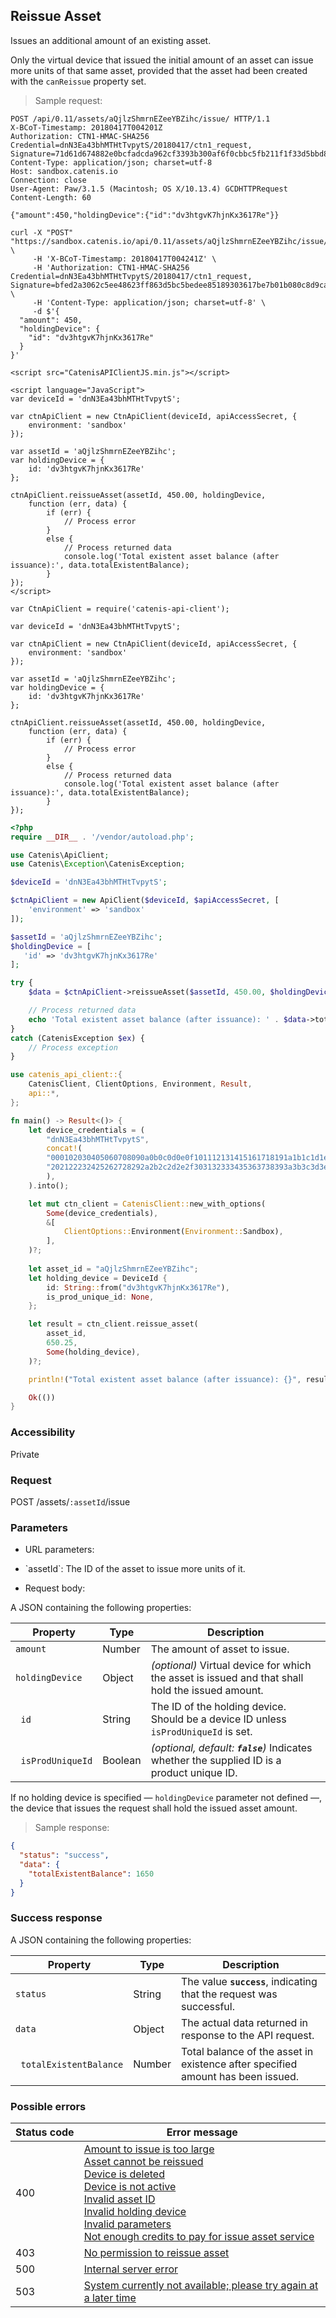 ## Reissue Asset

Issues an additional amount of an existing asset.

<aside class="notice">
Only the virtual device that issued the initial amount of an asset can issue more units of that same asset, provided that
the asset had been created with the <code>canReissue</code> property set.
</aside>

> Sample request:

```http--raw
POST /api/0.11/assets/aQjlzShmrnEZeeYBZihc/issue/ HTTP/1.1
X-BCoT-Timestamp: 20180417T004201Z
Authorization: CTN1-HMAC-SHA256 Credential=dnN3Ea43bhMTHtTvpytS/20180417/ctn1_request, Signature=71d61d674882e0bcfadcda962cf3393b300af6f0cbbc5fb211f1f33d5bbd8b3a
Content-Type: application/json; charset=utf-8
Host: sandbox.catenis.io
Connection: close
User-Agent: Paw/3.1.5 (Macintosh; OS X/10.13.4) GCDHTTPRequest
Content-Length: 60

{"amount":450,"holdingDevice":{"id":"dv3htgvK7hjnKx3617Re"}}
```

```shell
curl -X "POST" "https://sandbox.catenis.io/api/0.11/assets/aQjlzShmrnEZeeYBZihc/issue/" \
     -H 'X-BCoT-Timestamp: 20180417T004241Z' \
     -H 'Authorization: CTN1-HMAC-SHA256 Credential=dnN3Ea43bhMTHtTvpytS/20180417/ctn1_request, Signature=bfed2a3062c5ee48623ff863d5bc5bedee85189303617be7b01b080c8d9ca950' \
     -H 'Content-Type: application/json; charset=utf-8' \
     -d $'{
  "amount": 450,
  "holdingDevice": {
    "id": "dv3htgvK7hjnKx3617Re"
  }
}'
```

```html--javascript
<script src="CatenisAPIClientJS.min.js"></script>

<script language="JavaScript">
var deviceId = 'dnN3Ea43bhMTHtTvpytS';

var ctnApiClient = new CtnApiClient(deviceId, apiAccessSecret, {
    environment: 'sandbox'
});

var assetId = 'aQjlzShmrnEZeeYBZihc';
var holdingDevice = {
    id: 'dv3htgvK7hjnKx3617Re'
};

ctnApiClient.reissueAsset(assetId, 450.00, holdingDevice,
    function (err, data) {
        if (err) {
            // Process error
        }
        else {
            // Process returned data
            console.log('Total existent asset balance (after issuance):', data.totalExistentBalance);
        }
});
</script>
```

```javascript--node
var CtnApiClient = require('catenis-api-client');

var deviceId = 'dnN3Ea43bhMTHtTvpytS';

var ctnApiClient = new CtnApiClient(deviceId, apiAccessSecret, {
    environment: 'sandbox'
});

var assetId = 'aQjlzShmrnEZeeYBZihc';
var holdingDevice = {
    id: 'dv3htgvK7hjnKx3617Re'
};

ctnApiClient.reissueAsset(assetId, 450.00, holdingDevice,
    function (err, data) {
        if (err) {
            // Process error
        }
        else {
            // Process returned data
            console.log('Total existent asset balance (after issuance):', data.totalExistentBalance);
        }
});
```

```php
<?php
require __DIR__ . '/vendor/autoload.php';

use Catenis\ApiClient;
use Catenis\Exception\CatenisException;

$deviceId = 'dnN3Ea43bhMTHtTvpytS';

$ctnApiClient = new ApiClient($deviceId, $apiAccessSecret, [
    'environment' => 'sandbox'
]);

$assetId = 'aQjlzShmrnEZeeYBZihc';
$holdingDevice = [
   'id' => 'dv3htgvK7hjnKx3617Re'
];

try {
    $data = $ctnApiClient->reissueAsset($assetId, 450.00, $holdingDevice);

    // Process returned data
    echo 'Total existent asset balance (after issuance): ' . $data->totalExistentBalance . PHP_EOL;
}
catch (CatenisException $ex) {
    // Process exception
}
```

```rust
use catenis_api_client::{
    CatenisClient, ClientOptions, Environment, Result,
    api::*,
};

fn main() -> Result<()> {
    let device_credentials = (
        "dnN3Ea43bhMTHtTvpytS",
        concat!(
        "000102030405060708090a0b0c0d0e0f101112131415161718191a1b1c1d1e1f",
        "202122232425262728292a2b2c2d2e2f303132333435363738393a3b3c3d3e3f",
        ),
    ).into();

    let mut ctn_client = CatenisClient::new_with_options(
        Some(device_credentials),
        &[
            ClientOptions::Environment(Environment::Sandbox),
        ],
    )?;
    
    let asset_id = "aQjlzShmrnEZeeYBZihc";
    let holding_device = DeviceId {
        id: String::from("dv3htgvK7hjnKx3617Re"),
        is_prod_unique_id: None,
    };

    let result = ctn_client.reissue_asset(
        asset_id,
        650.25,
        Some(holding_device),
    )?;

    println!("Total existent asset balance (after issuance): {}", result.total_existent_balance);

    Ok(())
}
```

### Accessibility

Private

### Request

POST /assets/`:assetId`/issue

### Parameters

<!-- Note: we are not using the native markdown list feature for the second level items because the generated
        HTML has no space to the following first level item -->
- URL parameters:
<ul class="parameterList">
  <li>`assetId`: The ID of the asset to issue more units of it.</li>
</ul>

* Request body:

A JSON containing the following properties:

| Property | Type | Description |
| -------- | ---- | ----------- |
| `amount` | Number | The amount of asset to issue. |
| `holdingDevice` | Object | *(optional)* Virtual device for which the asset is issued and that shall hold the issued amount. |
| &nbsp;&nbsp;`id` | String | The ID of the holding device. Should be a device ID unless `isProdUniqueId` is set. |
| &nbsp;&nbsp;`isProdUniqueId` | Boolean | *(optional, default: __`false`__)* Indicates whether the supplied ID is a product unique ID. |

<aside class="notice">
If no holding device is specified — <code>holdingDevice</code> parameter not defined —, the device that issues the request
shall hold the issued asset amount.
</aside>

> Sample response:

```json
{
  "status": "success",
  "data": {
    "totalExistentBalance": 1650
  }
}
```

### Success response

A JSON containing the following properties:

| Property | Type | Description |
| -------- | ---- | ----------- |
| `status` | String | The value **`success`**, indicating that the request was successful. |
| `data` | Object | The actual data returned in response to the API request. |
| &nbsp;&nbsp;`totalExistentBalance` | Number | Total balance of the asset in existence after specified amount has been issued. |

### Possible errors

| Status&nbsp;code | Error&nbsp;message |
| ----------- | ------------- |
| 400 | <a href="#error_msg_3">Amount to issue is too large</a><br><a href="#error_msg_7">Asset cannot be reissued</a><br><a href="#error_msg_80">Device is deleted</a><br><a href="#error_msg_90">Device is not active</a><br><a href="#error_msg_105">Invalid asset ID</a><br><a href="#error_msg_115">Invalid holding device</a><br><a href="#error_msg_130">Invalid parameters</a><br><a href="#error_msg_155">Not enough credits to pay for issue asset service</a> |
| 403 | <a href="#error_msg_185">No permission to reissue asset</a> |
| 500 | <a href="#error_msg_100">Internal server error</a> |
| 503 | <a href="#error_msg_220">System currently not available; please try again at a later time</a> |
